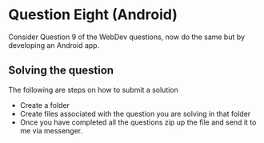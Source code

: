 # Question Eight (Android)

Consider Question 9 of the WebDev questions, now do the same but by developing an Android app.


## Solving the question

The following are steps on how to submit a solution
 - Create a folder
 - Create files associated with the question you are solving in that folder
 - Once you have completed all the questions zip up the file and send it to me via messenger. 